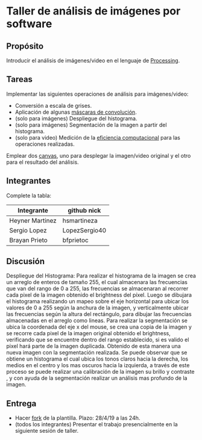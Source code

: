 # Taller de análisis de imágenes por software

## Propósito

Introducir el análisis de imágenes/video en el lenguaje de [Processing](https://processing.org/).

## Tareas

Implementar las siguientes operaciones de análisis para imágenes/video:

* Conversión a escala de grises.
* Aplicación de algunas [máscaras de convolución](https://en.wikipedia.org/wiki/Kernel_(image_processing)).
* (solo para imágenes) Despliegue del histograma.
* (solo para imágenes) Segmentación de la imagen a partir del histograma.
* (solo para video) Medición de la [eficiencia computacional](https://processing.org/reference/frameRate.html) para las operaciones realizadas.

Emplear dos [canvas](https://processing.org/reference/PGraphics.html), uno para desplegar la imagen/video original y el otro para el resultado del análisis.

## Integrantes

Complete la tabla:

| Integrante | github nick |
|------------|-------------|
| Heyner   Martinez  |hsmartineza  |
| Sergio   Lopez     |LopezSergio40|
| Brayan   Prieto    |bfprietoc|

## Discusión

Despliegue del Histograma: Para realizar el histograma  de la imagen  se crea un  arreglo de enteros  de tamaño 255, el cual almacenara las frecuencias que van del rango de 0 a 255,  las frecuencias se almacenaran al recorrer cada pixel de  la imagen obtenido el  brightness del píxel.
Luego se dibujara el histograma realizando un mapeo  sobre el eje horizontal  para ubicar los valores de 0 a 255 según la anchura de la imagen, y  verticalmente ubicar las frecuencias según la altura del rectángulo, para dibujar las frecuencias almacenadas en el arreglo como lineas.
Para realizar la segmentación se ubica la coordenada del eje x  del mouse, se crea una copia de la imagen y se recorre cada pixel de la imagen original obtenido el brightness, verificando  que se encuentre dentro del rango establecido, si es valido el pixel hará parte de la imagen duplicada. Obtenido de esta manera una nueva imagen con la segmentación realizada.
Se puede observar que se obtiene un histograma el cual ubica los tonos claros hacia la derecha, los medios en el centro y los mas oscuros hacia la izquierda, a través de este proceso se puede realizar una calibración de la imagen su brillo  y contraste , y  con ayuda de la segmentación realizar un análisis mas profundo de la imagen.
## Entrega

* Hacer [fork](https://help.github.com/articles/fork-a-repo/) de la plantilla. Plazo: 28/4/19 a las 24h.
* (todos los integrantes) Presentar el trabajo presencialmente en la siguiente sesión de taller.
